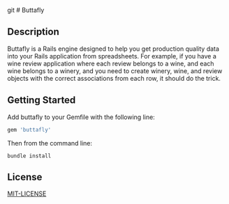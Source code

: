 git # Buttafly

## Description

Buttafly is a Rails engine designed to help you get production quality data into your Rails application from spreadsheets. For example, if you have a wine review application where each review belongs to a wine, and each wine belongs to a winery, and you need to create winery, wine, and review objects with the correct associations from each row, it should do the trick.

## Getting Started

Add buttafly to your Gemfile with the following line:

```ruby
gem 'buttafly'
```

Then from the command line:

```console
bundle install
```



## License

[MIT-LICENSE](http://en.wikipedia.org/wiki/MIT_License)